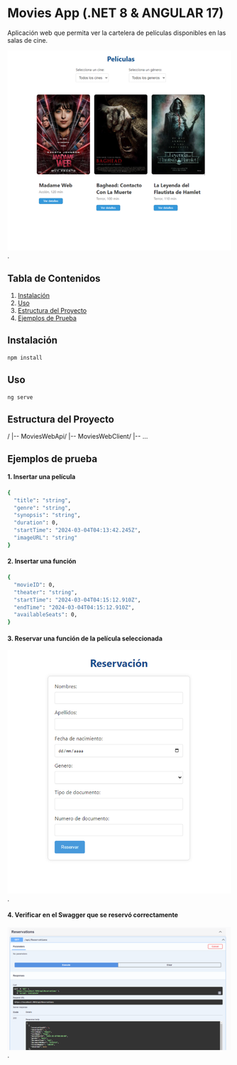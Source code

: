 # Movies App (.NET 8  &  ANGULAR 17)

Aplicación web que permita ver la cartelera de películas disponibles en las salas
de cine.

![Movies App](screenshots/movies-app-demo.png "Movies App").


## Tabla de Contenidos

1. [Instalación](#Instalación)
2. [Uso](#Uso)
3. [Estructura del Proyecto](#estructura-del-proyecto)
4. [Ejemplos de Prueba](#ejemplos-de-prueba)

## Instalación
```bash
npm install
```
## Uso

```bash
ng serve
```

## Estructura del Proyecto

/
|-- MoviesWebApi/
|-- MoviesWebClient/
|-- ...


## Ejemplos de prueba


#### 1. Insertar una película
```bash
{
  "title": "string",
  "genre": "string",
  "synopsis": "string",
  "duration": 0,
  "startTime": "2024-03-04T04:13:42.245Z",
  "imageURL": "string"
}
```

#### 2. Insertar una función
```bash
{
  "movieID": 0,
  "theater": "string",
  "startTime": "2024-03-04T04:15:12.910Z",
  "endTime": "2024-03-04T04:15:12.910Z",
  "availableSeats": 0,
}
```
#### 3. Reservar una función de la película seleccionada

![Movies App](screenshots/movies-app-register.png "Movies App").


#### 4. Verificar en el Swagger que se reservó correctamente

![Movies App](screenshots/movies-app-reserve.png "Movies App").
